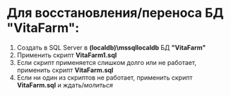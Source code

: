 # Для восстановления/переноса БД **"VitaFarm"**:
1. Создать в SQL Server в **(localdb)\mssqllocaldb** БД **"VitaFarm"**
2. Применить скрипт **VitaFarm1.sql**
3. Если скрипт применяется слишком долго или не работает, применить скрипт **VitaFarm.sql**
4. Если ни один из скриптов не работает, применить скрипт **VitaFarm.sql** и ждать/*молиться*
